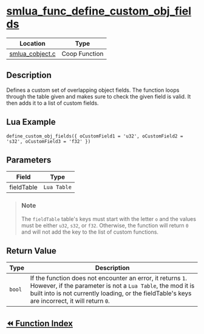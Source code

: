 # [smlua_func_define_custom_obj_fields](#smlua_func_define_custom_obj_fields)

|Location|Type|
|-|-|
|[smlua_cobject.c](https://github.com/abnormalhare/sm64-docs/tree/og-repo/src/pc/lua/smlua_cobject.c)|Coop Function|

## Description

Defines a custom set of overlapping object fields. The function loops through the table given and makes sure to check the given field is valid. It then adds it to a list of custom fields.

## Lua Example

`define_custom_obj_fields({ oCustomField1 = 'u32', oCustomField2 = 's32', oCustomField3 = 'f32' })`

## Parameters

| Field | Type |
| ----- | ---- |
| fieldTable | `Lua Table` |

> ### **Note**
>
> The `fieldTable` table's keys must start with the letter `o` and the values must be either `u32`, `s32`, or `f32`. Otherwise, the function will return `0` and will not add the key to the list of custom functions.

## Return Value

| Type | Description |
|-|-|
`bool`|If the function does not encounter an error, it returns `1`. However, if the parameter is not a `Lua Table`, the mod it is built into is not currently loading, or the fieldTable's keys are incorrect, it will return `0`.

## [:rewind: Function Index](../../functions.md#coop-functions)
